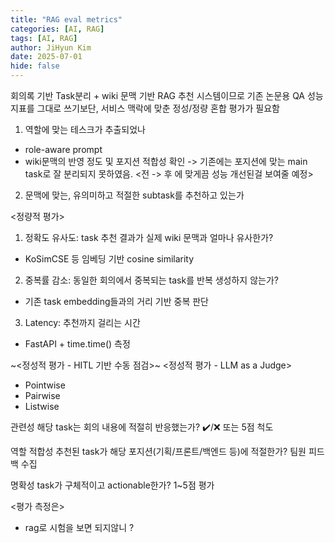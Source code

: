 ```yaml
---
title: "RAG eval metrics"
categories: [AI, RAG]
tags: [AI, RAG]
author: JiHyun Kim
date: 2025-07-01
hide: false
---
```



회의록 기반 Task분리 + wiki 문맥 기반 RAG 추천 시스템이므로
기존 논문용 QA 성능 지표를 그대로 쓰기보단, 서비스 맥락에 맞춘 정성/정량 혼합 평가가 필요함

1. 역할에 맞는 테스크가 추출되었나
- role-aware prompt 
- wiki문맥의 반영 정도 및 포지션 적합성 확인 -> 기존에는 포지션에 맞는 main task로 잘 분리되지 못하였음.
<전 -> 후 에 맞게끔 성능 개선된걸 보여줄 예정>


2. 문맥에 맞는, 유의미하고 적절한 subtask를 추천하고 있는가



<정량적 평가>
1. 정확도 유사도: task 추천 결과가 실제 wiki 문맥과 얼마나 유사한가?
- KoSimCSE 등 임베딩 기반 cosine similarity 

2. 중복률 감소: 동일한 회의에서 중복되는 task를 반복 생성하지 않는가? 
- 기존 task embedding들과의 거리 기반 중복 판단

3. Latency: 추천까지 걸리는 시간 
- FastAPI + time.time() 측정


~<정성적 평가 - HITL 기반 수동 점검>~ 
<정성적 평가 - LLM as a Judge>
- Pointwise
- Pairwise
- Listwise

관련성
해당 task는 회의 내용에 적절히 반응했는가?
✔️/❌ 또는 5점 척도

역할 적합성
추천된 task가 해당 포지션(기획/프론트/백엔드 등)에 적절한가?
팀원 피드백 수집

명확성
task가 구체적이고 actionable한가?
1~5점 평가


<평가 측정은>
- rag로 시험을 보면 되지않니 ? 
